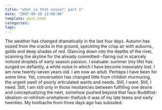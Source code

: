 ```yaml
---
title: "what is that noise?: part I"
date: "2007-09-10 12:00:00"
template: post.html
categories: 
tags: 
---
```


The weather has changed dramatically in the last four days. Autumn has oozed from the cracks in the ground, speckling the crisp air with auburns, golds and deep shades of red. Glancing down into the depths of the river, scanning the skyline for the already committed­--flaring out in scarcely noticed droplets of early season passion­. I evaluate: summer (my life) has surged on defiantly, a white noise in which I have become inexorably lost. I am now twenty-seven years old. I am now an adult. Perhaps I have been for some time. Yet, conversation has changed little from childish murmuring, the urgent swell of poorly articulated wants and needs. Still, I want. Still, I need. Still, I am still only in those hesitancies between fulfilling one desire and conceptualizing the next, somehow pushed beyond that faux-Buddhist-idealism-or-nihilism-orwhatever-thefuck-it was of my late teens and early twenties. My toothache from three days ago has subsided.